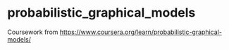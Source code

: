 # probabilistic_graphical_models

Coursework from https://www.coursera.org/learn/probabilistic-graphical-models/